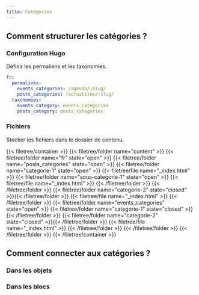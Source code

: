 ```yaml
---
title: Catégories
---
```


## Comment structurer les catégories ?

### Configuration Hugo

Définir les permaliens et les taxonomies.

```yaml {filename="config/_default/languages.yaml"}
fr:
  permalinks:
    events_categories: /agenda/:slug/
    posts_categories: /actualites/:slug/
  taxonomies:
    events_category: events_categories
    posts_category: posts_categories
```

### Fichiers

Stocker les fichiers dans le dossier de contenu.

{{< filetree/container >}}
  {{< filetree/folder name="content" >}}
    {{< filetree/folder name="fr" state="open" >}}
      {{< filetree/folder name="posts_categories" state="open" >}}
        {{< filetree/folder name="categorie-1" state="open" >}}
          {{< filetree/file name="_index.html" >}}
          {{< filetree/folder name="sous-categorie-1" state="open" >}}
            {{< filetree/file name="_index.html" >}}
          {{< /filetree/folder >}}
        {{< /filetree/folder >}}
        {{< filetree/folder name="categorie-2" state="closed" >}}{{< /filetree/folder >}}
        {{< filetree/file name="_index.html" >}}
      {{< /filetree/folder >}}
      {{< filetree/folder name="events_categories" state="open" >}}
        {{< filetree/folder name="categorie-1" state="closed" >}}{{< /filetree/folder >}}
        {{< filetree/folder name="categorie-2" state="closed" >}}{{< /filetree/folder >}}
        {{< filetree/file name="_index.html" >}}
      {{< /filetree/folder >}}
    {{< /filetree/folder >}}
  {{< /filetree/folder >}}
{{< /filetree/container >}}


## Comment connecter aux catégories ?

### Dans les objets



### Dans les blocs
